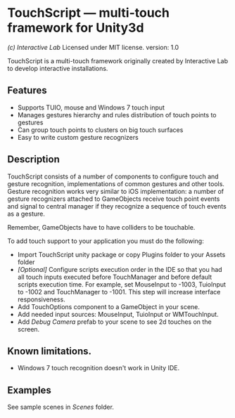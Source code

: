 # TouchScript — multi-touch framework for Unity3d

*(c) Interactive Lab*
Licensed under MIT license.
version: 1.0

TouchScript is a multi-touch framework originally created by Interactive Lab to develop interactive installations.

## Features
- Supports TUIO, mouse and Windows 7 touch input
- Manages gestures hierarchy and rules distribution of touch points to gestures
- Can group touch points to clusters on big touch surfaces
- Easy to write custom gesture recognizers

## Description
TouchScript consists of a number of components to configure touch and gesture recognition, implementations of common gestures and other tools. Gesture recognition works very similar to iOS implementation: a number of gesture recognizers attached to GameObjects receive touch point events and signal to central manager if they recognize a sequence of touch events as a gesture.

Remember, GameObjects have to have colliders to be touchable.

To add touch support to your application you must do the following: 
- Import TouchScript unity package or copy Plugins folder to your Assets folder
- *[Optional]* Configure scripts execution order in the IDE so that you had all touch inputs executed before TouchManager and before default scripts execution time. For example, set MouseInput to -1003, TuioInput to -1002 and TouchManager to -1001. This step will increase interface responsiveness.
- Add TouchOptions component to a GameObject in your scene.
- Add needed input sources: MouseInput, TuioInput or WMTouchInput.
- Add *Debug Camera* prefab to your scene to see 2d touches on the screen.

## Known limitations.
- Windows 7 touch recognition doesn't work in Unity IDE.

## Examples
See sample scenes in *Scenes* folder.